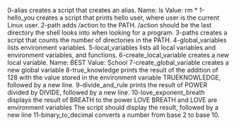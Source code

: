 0-alias creates a script that creates an alias.
  Name: ls
  Value: rm *
1-hello_you creates a script that prints hello user, where user is the current Linux user.
2-path adds /action to the PATH. /action should be the last directory the shell looks into when looking for a program.
3-paths creates a script that counts the number of directories in the PATH.
4-global_variables lists environment variables.
5-local_variables lists all local variables and environment variables, and functions.
6-create_local_variable creates a new local variable.
  Name: BEST
  Value: School
7-create_global_variable creates a new global variable
8-true_knowledge prints the result of the addition of 128 with the value stored in the environment variable TRUEKNOWLEDGE, followed by a new line.
9-divide_and_rule prints the result of POWER divided by DIVIDE, followed by a new line.
10-love_exponent_breath displays the result of BREATH to the power LOVE
  BREATH and LOVE are environment variables
  The script should display the result, followed by a new line
11-binary_to_decimal converts a number from base 2 to base 10.